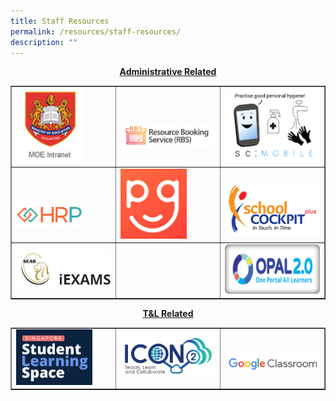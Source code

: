 ```yaml
---
title: Staff Resources
permalink: /resources/staff-resources/
description: ""
---
```

<p style="text-align: center;"><strong><u>Administrative Related</u></strong></p>
<table style="border-collapse: collapse; width: 100%;" border="1">
<tbody>
<tr>
<td style="width: 33.3333%;"><a href="https://intranet.moe.gov.sg/Pages/Home.aspx"><img style="width: 70%;" src="/images/sr1.jpg"></a></td>
<td style="width: 33.3333%;"><br><br><a href="https://rbs.avero-tech.com/"><img src="/images/sr2.png"></a></td>
<td style="width: 33.3333%;"><a href="https://scmobile.moe.edu.sg/login"><img src="/images/sr3.png"></a></td>
</tr>
<tr>
<td style="width: 33.3333%;"><br><br><a href="https://www.hrp.gov.sg/hrp/#/"><img style="width: 70%;" src="/images/sr4.png"></a></td>
<td style="width: 33.3333%;"><a href="https://pg.moe.edu.sg/"><img style="width: 70%;" src="/images/sr5.jpg"></a></td>
<td style="width: 33.3333%;"><br><a href="https://schoolcockpit.moe.gov.sg/"><img src="/images/sr6.gif"></a></td>
</tr>
<tr>
<td style="width: 33.3333%;"><a href="https://iexams.seab.gov.sg/sso/login?service=https%3A%2F%2Fiexams.seab.gov.sg%2Fsso%2Foauth2.0%2FcallbackAuthorize%3Fclient_id%3Diexams2-prod%26redirect_uri%3Dhttps%253A%252F%252Fiexams.seab.gov.sg%252Fiexams2%252Flogin%252Foauth2%252Fcode%252Fiexams2-prod%26response_type%3Dcode%26client_name%3DCasOAuthClient"><img src="/images/sr7.png"></a></td>
<td style="width: 33.3333%;">&nbsp;</td>
<td style="width: 33.3333%;"><a href="https://idm.opal2.moe.edu.sg/account/login?returnUrl=%2Fconnect%2Fauthorize%2Fcallback%3Fresponse_type%3Dcode%26client_id%3DOpal2WebApp%26state%3DI2IY2-HAyiU0K9pcUbBcm7iFitmCznlY4DD0zWqE_rCbd%26redirect_uri%3Dhttps%253A%252F%252Fwww.opal2.moe.edu.sg%252Fapp%252Findex.html%26scope%3Droles%2520profile%2520cxprofile%2520openid%2520cxDomainInternalApi%26code_challenge%3D-BlUvPonZ6ZUNLLvYyyAhmyKJYai-gz3qwFVjOCu8bE%26code_challenge_method%3DS256%26nonce%3DI2IY2-HAyiU0K9pcUbBcm7iFitmCznlY4DD0zWqE_rCbd#"><img src="/images/sr8.png"></a></td>
</tr>
</tbody>
</table>
<p style="text-align: center;"><strong><u>T&amp;L Related</u></strong></p>
<table style="border-collapse: collapse; width: 100%;" border="1">
<tbody>
<tr>
<td style="width: 33.3333%;"><a href="https://www.learning.moe.edu.sg/sls/index.html"><img style="width: 80%;" src="/images/sr9.png"></a></td>
<td style="width: 33.3333%;"><a href="https://workspace.google.com/dashboard"><img src="/images/sr10.png"></a></td>
<td style="width: 33.3333%;"><br><a href="https://classroom.google.com/u/0/h"><img src="/images/sr11.png"></a></td>
</tr>
</tbody>
</table>